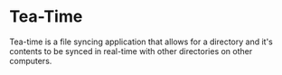 # Tea-Time

Tea-time is a file syncing application that allows for a directory and it's
contents to be synced in real-time with other directories on other computers.
